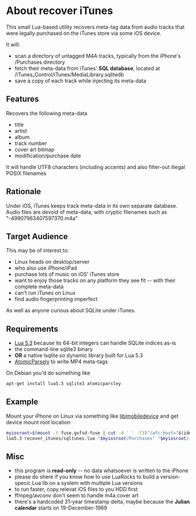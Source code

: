 # About recover iTunes

This small Lua-based utility recovers meta-tag data from audio tracks that were legally purchased on the iTunes store via some iOS device.

It will:

* scan a directory of untagged M4A tracks, typically from the iPhone's /Purchases directory
* fetch their meta-data from iTunes' **SQL database**, located at /iTunes_Control/iTunes/MediaLibrary.sqlitedb
* save a copy of each track while injecting its meta-data


## Features

Recovers the following meta-data

* title
* artist
* album
* track number
* cover art bitmap
* modification/purchase date

It will handle UTF8 characters (including accents) and also filter-out illegal POSIX filenames


## Rationale

Under iOS, iTunes keeps track meta-data in its own separate database. Audio files are devoid of meta-data, with cryptic filenames such as "-49907963407597370.m4a"


## Target Audience

This may be of interest to:

* Linux heads on desktop/server
* who also use iPhone/iPad
* purchase lots of music on iOS' iTunes store
* want to enjoy those tracks on any platform they see fit -- with their complete meta-data
* can't run iTunes on Linux
* find audio fingerprinting imperfect

As well as anyone curious about SQLite under iTunes.


## Requirements

* [Lua 5.3](http://github.com/lua) because its 64-bit integers can handle SQLite indices as-is
* the command-line sqlite3 binary
* **OR** a native lsqlite.so dynamic library built for Lua 5.3
* [AtomicParsely](https://github.com/wez/atomicparsley) to write MP4 meta-tags

On Debian you'd do something like

```bash
apt-get install lua5.3 sqlite3 atomicparsley
```


## Example

Mount your iPhone on Linux via something like [libimobiledevice](http://www.libimobiledevice.org) and get device mount root location


```bash
myiosroot=$(mount -t fuse.gvfsd-fuse | cut -d ' ' -f3)"/afc:host="$(ideviceinfo -k UniqueDeviceID)
lua5.3 recover_itunes/sqltunes.lua "$myiosroot/Purchases" "$myiosroot/iTunes_Control/iTunes" out
```


## Misc

* this program is **read-only** -- no data whatsoever is written to the iPhone
* please do shere if you know how to use LuaRocks to build a version-specic Lua lib on a system with multiple Lua versions
* to run faster, copy relevat iOS files to you HDD first
* ffmpeg/avconv don't seem to handle m4a cover art
* there's a hardcoded 31-year timestamp delta, maybe because the **Julian calendar** starts on 19-December-1969
